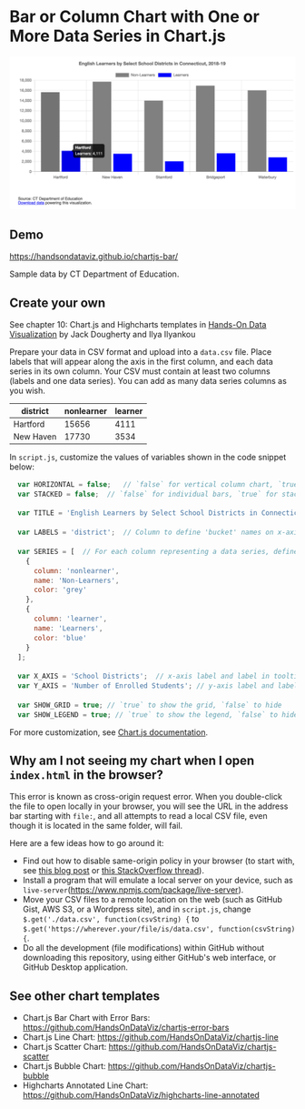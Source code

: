 # Bar or Column Chart with One or More Data Series in Chart.js

![Bar chart with any number of series](./bar.png)

## Demo 
https://handsondataviz.github.io/chartjs-bar/

Sample data by CT Department of Education.

## Create your own
See chapter 10: Chart.js and Highcharts templates in [Hands-On Data Visualization](https://handsondataviz.org) by Jack Dougherty and Ilya Ilyankou

Prepare your data in CSV format and upload into a `data.csv` file. Place labels that will appear along the axis in the first column, and each data series in its own column. Your CSV must contain at least two columns (labels and one data series). You can add as many data series columns as you wish. 

| district  | nonlearner | learner |
|-----------|------------|---------|
| Hartford  | 15656      | 4111    |
| New Haven | 17730      | 3534    |

In `script.js`, customize the values of variables shown in the code snippet below:

```javascript
  var HORIZONTAL = false;   // `false` for vertical column chart, `true` for horizontal bar chart
  var STACKED = false;  // `false` for individual bars, `true` for stacked bars

  var TITLE = 'English Learners by Select School Districts in Connecticut, 2018-19';

  var LABELS = 'district';  // Column to define 'bucket' names on x-axis (for vertical column chart) or y-axis (for horizontal bar chart)

  var SERIES = [  // For each column representing a data series, define its name and color
    {
      column: 'nonlearner',
      name: 'Non-Learners',
      color: 'grey'
    },
    {
      column: 'learner',
      name: 'Learners',
      color: 'blue'
    }
  ];

  var X_AXIS = 'School Districts';  // x-axis label and label in tooltip
  var Y_AXIS = 'Number of Enrolled Students'; // y-axis label and label in tooltip

  var SHOW_GRID = true; // `true` to show the grid, `false` to hide
  var SHOW_LEGEND = true; // `true` to show the legend, `false` to hide
```

For more customization, see [Chart.js documentation](https://www.chartjs.org/docs/latest/).

## Why am I not seeing my chart when I open `index.html` in the browser?
This error is known as cross-origin request error. When you double-click the file to open locally in your browser, you will see the URL in the address bar starting with `file:`, and all attempts to read a local CSV file, even though it is located in the same folder, will fail.

Here are a few ideas how to go around it:
* Find out how to disable same-origin policy in your browser (to start with, see [this blog post](https://alfilatov.com/posts/run-chrome-without-cors/) or [this StackOverflow thread](https://stackoverflow.com/questions/3102819/disable-same-origin-policy-in-chrome)).
* Install a program that will emulate a local server on your device, such as `live-server`(https://www.npmjs.com/package/live-server).
* Move your CSV files to a remote location on the web (such as GitHub Gist, AWS S3, or a Wordpress site),
and in `script.js`, change `$.get('./data.csv', function(csvString) {` to `$.get('https://wherever.your/file/is/data.csv', function(csvString) {`.
* Do all the development (file modifications) within GitHub without downloading this repository, using either GitHub's web interface, or GitHub Desktop application.

## See other chart templates
* Chart.js Bar Chart with Error Bars: https://github.com/HandsOnDataViz/chartjs-error-bars
* Chart.js Line Chart: https://github.com/HandsOnDataViz/chartjs-line
* Chart.js Scatter Chart: https://github.com/HandsOnDataViz/chartjs-scatter
* Chart.js Bubble Chart: https://github.com/HandsOnDataViz/chartjs-bubble
* Highcharts Annotated Line Chart: https://github.com/HandsOnDataViz/highcharts-line-annotated
